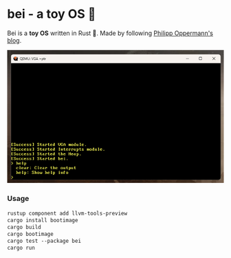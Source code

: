 # bei - a toy OS 🦀

Bei is a **toy OS** written in Rust 🦀. Made by following [Philipp Oppermann's blog](https://os.phil-opp.com/).

![bei](./demo.png)

### Usage
```
rustup component add llvm-tools-preview
cargo install bootimage
cargo build
cargo bootimage
cargo test --package bei
cargo run
```